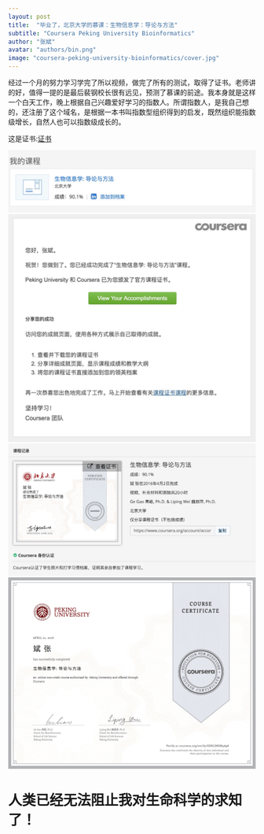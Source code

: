 ```yaml
---
layout: post
title:  "毕业了，北京大学的慕课：生物信息学：导论与方法"
subtitle: "Coursera Peking University Bioinformatics"
author: "张斌"
avatar: "authors/bin.png"
image: "coursera-peking-university-bioinformatics/cover.jpg"
---
```


经过一个月的努力学习学完了所以视频，做完了所有的测试，取得了证书。老师讲的好，值得一提的是最后裴钢校长很有远见，预测了慕课的前途。我本身就是这样一个白天工作，晚上根据自己兴趣爱好学习的指数人。所谓指数人，是我自己想的，还注册了这个域名，是根据一本书叫指数型组织得到的启发，既然组织能指数级增长，自然人也可以指数级成长的。

这是证书:[证书](https://www.coursera.org/account/accomplishments/certificate/ESNLZ8DM3A98)

![](./content/images/coursera-peking-university-bioinformatics/banner.jpg)
![](./content/images/coursera-peking-university-bioinformatics/email.jpg)
![](./content/images/coursera-peking-university-bioinformatics/summary.jpg)
![](./content/images/coursera-peking-university-bioinformatics/cover.jpg)

# 人类已经无法阻止我对生命科学的求知了！